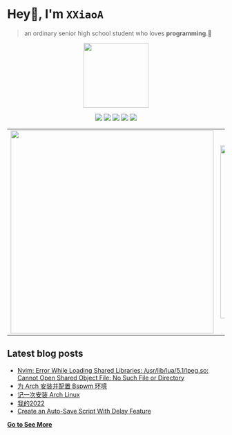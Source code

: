 # Hey👋, I'm <code>XXiaoA</code>
> an ordinary senior high school student who loves <b>programming</b>.🌟
<div align="center">
<img height="150" src="https://s2.loli.net/2022/02/13/LQZurKxEpmwolbD.jpg" />
<p> </p>
</div>

<p align="center">
<img src="https://img.shields.io/badge/neovim-%2357A143.svg?&style=for-the-badge&logo=neovim&logoColor=white"/>
<img src="https://img.shields.io/badge/lua-%232C2D72.svg?&style=for-the-badge&logo=lua&logoColor=white"/>
<img src="https://img.shields.io/badge/rust-%23000000.svg?&style=for-the-badge&logo=rust&logoColor=white"/>
<img src="https://img.shields.io/badge/python-3670A0?style=for-the-badge&logo=python&logoColor=ffdd54"/>
<img src="https://img.shields.io/badge/linux-%23007ACC.svg?&style=for-the-badge&logo=linux&color=FCC624&logoColor=black"/>

<table><tr>
<td><img src=https://github-readme-stats.vercel.app/api?username=XXiaoA&count_private=true&theme=transparent&show_icons=true border=0 width="470"></td>
<td><img src=https://github-readme-stats.vercel.app/api/top-langs/?username=xxiaoa&layout=compact&theme=transparent&exclude_repo=XXiaoA.github.io border=0 width="400"></td>
</tr></table>
</p>

## Latest blog posts
<!-- BLOG-POST-LIST:START -->
- [Nvim: Error While Loading Shared Libraries: /usr/lib/lua/5.1/lpeg.so: Cannot Open Shared Object File: No Such File or Directory](https://xxiaoa.github.io/posts/405d6517/)
- [为 Arch 安装并配置 Bspwm 环境](https://xxiaoa.github.io/posts/d466bea3/)
- [记一次安装 Arch Linux](https://xxiaoa.github.io/posts/45550377/)
- [我的2022](https://xxiaoa.github.io/posts/82a368dd/)
- [Create an Auto-Save Script With Delay Feature](https://xxiaoa.github.io/posts/15210477/)
<!-- BLOG-POST-LIST:END -->

[**Go to See More**](http://XXiaoA.github.io)
